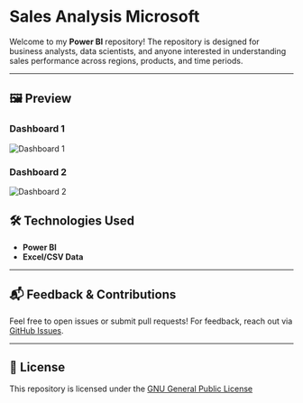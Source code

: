 # Sales Analysis Microsoft

Welcome to my **Power BI** repository! The repository is designed for business analysts, data scientists, and anyone interested in understanding sales performance across regions, products, and time periods.

---

## 🖼️ Preview

### Dashboard 1
<img src="https://res.cloudinary.com/dcs2ww2g5/image/upload/v1756722392/BI_1_nxqs4l.png" alt="Dashboard 1">

### Dashboard 2
<img src="https://res.cloudinary.com/dcs2ww2g5/image/upload/v1756722393/BI_2_udzeob.png" alt="Dashboard 2">

## 🛠️ Technologies Used

- **Power BI**
- **Excel/CSV Data**

---

## 📬 Feedback & Contributions

Feel free to open issues or submit pull requests! For feedback, reach out via [GitHub Issues](https://github.com/i-am-faith/Sales-Analysis-Microsoft/issues).

---

## 📃 License

This repository is licensed under the <a href="https://www.gnu.org/licenses/gpl-3.0.en.html">GNU General Public License</a>
